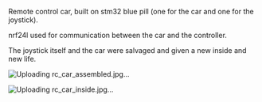 Remote control car, built on stm32 blue pill (one for the car and one for the joystick). 

nrf24l used for communication between the car and the controller. 

The joystick itself and the car were salvaged and given a new inside and new life.

![Uploading rc_car_assembled.jpg…]()

![Uploading rc_car_inside.jpg…]()
